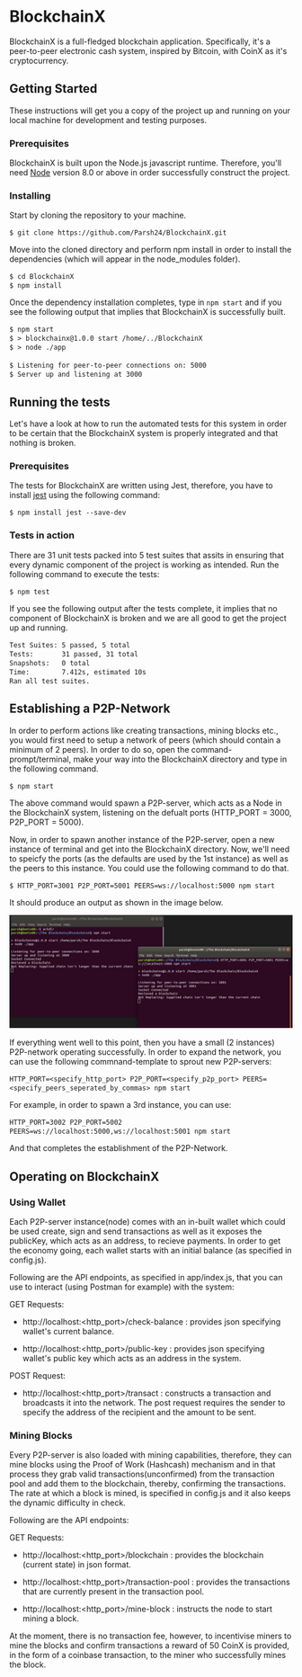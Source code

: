 # BlockchainX

BlockchainX is a full-fledged blockchain application. Specifically, it's a peer-to-peer electronic cash system, inspired by Bitcoin, with CoinX as it's cryptocurrency. 

## Getting Started

These instructions will get you a copy of the project up and running on your local machine for development and testing purposes. 

### Prerequisites

BlockchainX is built upon the Node.js javascript runtime. Therefore, you'll need [Node](https://nodejs.org/en/) version 8.0 or above in order successfully construct the project.  


### Installing

Start by cloning the repository to your machine.

```
$ git clone https://github.com/Parsh24/BlockchainX.git
```

Move into the cloned directory and perform npm install in order to install the dependencies (which will appear in the node_modules folder).

```
$ cd BlockchainX
$ npm install
```

Once the dependency installation completes, type in `npm start` and if you see the following output that implies that BlockchainX is successfully built.

```
$ npm start
$ > blockchainx@1.0.0 start /home/../BlockchainX
$ > node ./app

$ Listening for peer-to-peer connections on: 5000
$ Server up and listening at 3000

```

## Running the tests

Let's have a look at how to run the automated tests for this system in order to be certain that the BlockchainX system is properly integrated and that nothing is broken.

### Prerequisites

The tests for BlockchainX are written using Jest, therefore, you have to install [jest](https://www.npmjs.com/package/jest) using the following command: 

```
$ npm install jest --save-dev
```

### Tests in action

There are 31 unit tests packed into 5 test suites that assits in ensuring that every dynamic component of the project is working as intended. Run the following command to execute the tests:

```
$ npm test
```

If you see the following output after the tests complete, it implies that no component of BlockchainX is broken and we are all good to get the project up and running.

```
Test Suites: 5 passed, 5 total
Tests:       31 passed, 31 total
Snapshots:   0 total
Time:        7.412s, estimated 10s
Ran all test suites.
```

## Establishing a P2P-Network

In order to perform actions like creating transactions, mining blocks etc., you would first need to setup a network of peers (which should contain a minimum of 2 peers). In order to do so, open the command-prompt/terminal, make your way into the BlockchainX directory and type in the following command.

```
$ npm start
```

The above command would spawn a P2P-server, which acts as a Node in the BlockchainX system, listening on the defualt ports (HTTP_PORT = 3000, P2P_PORT = 5000). 

Now, in order to spawn another instance of the P2P-server, open a new instance of terminal and get into the BlockchainX directory. Now, we'll need to speicfy the ports (as the defaults are used by the 1st instance) as well as the peers to this instance. You could use the following command to do that.

```
$ HTTP_PORT=3001 P2P_PORT=5001 PEERS=ws://localhost:5000 npm start
```

It should produce an output as shown in the image below.

![](./images/PeerInstances.png)

If everything went well to this point, then you have a small (2 instances) P2P-network operating successfully. In order to expand the network, you can use the following commnand-template to sprout new P2P-servers:

```
HTTP_PORT=<specify_http_port> P2P_PORT=<specify_p2p_port> PEERS=<specify_peers_seperated_by_commas> npm start
```

For example, in order to spawn a 3rd instance, you can use:  
```
HTTP_PORT=3002 P2P_PORT=5002 PEERS=ws://localhost:5000,ws://localhost:5001 npm start
```

And that completes the establishment of the P2P-Network.

## Operating on BlockchainX

### Using Wallet

Each P2P-server instance(node) comes with an in-built wallet which could be used create, sign and send transactions as well as it exposes the publicKey, which acts as an address, to recieve payments. In order to get the economy going, each wallet starts with an initial balance (as specified in config.js).

Following are the API endpoints, as specified in app/index.js, that you can use to interact (using Postman for example) with the system:

GET Requests:

- http://localhost:<http_port>/check-balance : provides json specifying wallet's current balance.

- http://localhost:<http_port>/public-key    : provides json specifying wallet's public key which acts as an address in the system.

POST Request:

- http://localhost:<http_port>/transact      : constructs a transaction and broadcasts it into the network. The post request requires the sender to specify the address of the recipient and the amount to be sent.  

### Mining Blocks

Every P2P-server is also loaded with mining capabilities, therefore, they can mine blocks using the Proof of Work (Hashcash) mechanism and in that process they grab valid transactions(unconfirmed) from the transaction pool and add them to the blockchain, thereby, confirming the transactions. The rate at which a block is mined, is specified in config.js and it also keeps the dynamic difficulty in check. 

Following are the API endpoints:

GET Requests:

- http://localhost:<http_port>/blockchain       : provides the blockchain (current state) in json format.

- http://localhost:<http_port>/transaction-pool : provides the transactions that are currently present in the transaction pool.

- http://localhost:<http_port>/mine-block             : instructs the node to start mining a block.

At the moment, there is no transaction fee, however, to incentivise miners to mine the blocks and confirm transactions a reward of 50 CoinX is provided, in the form of a coinbase transaction, to the miner who successfully mines the block.